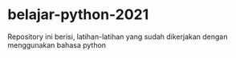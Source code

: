 # belajar-python-2021
Repository ini berisi, latihan-latihan yang sudah dikerjakan dengan menggunakan bahasa python
